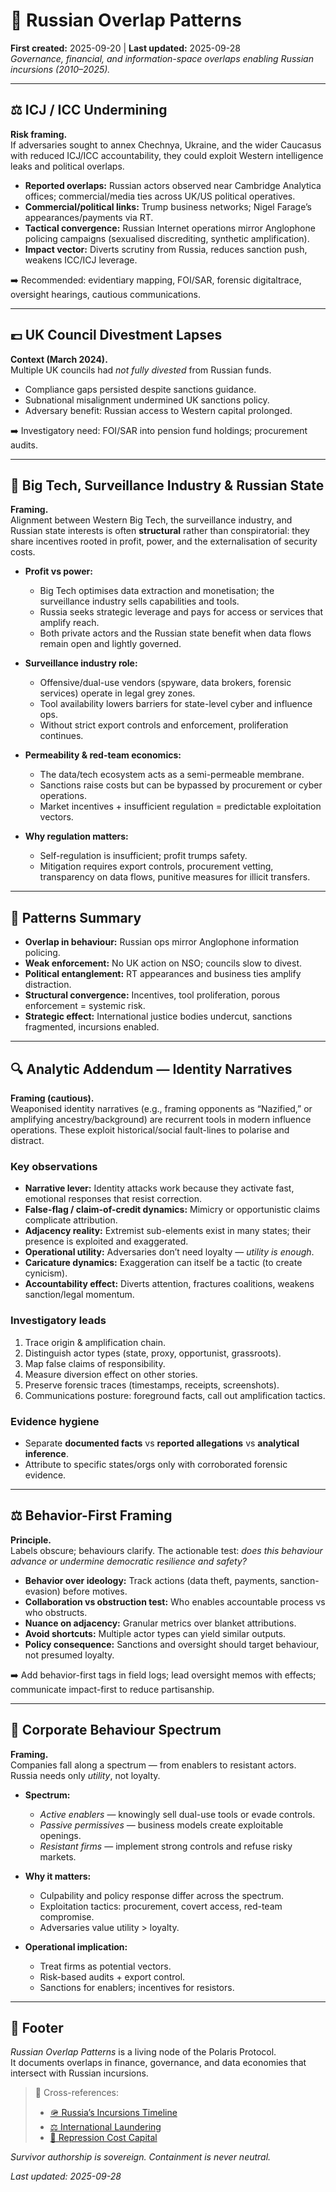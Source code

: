 # 💸 Russian Overlap Patterns  
**First created:** 2025-09-20 | **Last updated:** 2025-09-28  
*Governance, financial, and information-space overlaps enabling Russian incursions (2010–2025).*

---

## ⚖️ ICJ / ICC Undermining  

**Risk framing.**  
If adversaries sought to annex Chechnya, Ukraine, and the wider Caucasus with reduced ICJ/ICC accountability, they could exploit Western intelligence leaks and political overlaps.  

- **Reported overlaps:** Russian actors observed near Cambridge Analytica offices; commercial/media ties across UK/US political operatives.  
- **Commercial/political links:** Trump business networks; Nigel Farage’s appearances/payments via RT.  
- **Tactical convergence:** Russian Internet operations mirror Anglophone policing campaigns (sexualised discrediting, synthetic amplification).  
- **Impact vector:** Diverts scrutiny from Russia, reduces sanction push, weakens ICC/ICJ leverage.  

➡️ Recommended: evidentiary mapping, FOI/SAR, forensic digitaltrace, oversight hearings, cautious communications.  

---

## 💷 UK Council Divestment Lapses  

**Context (March 2024).**  
Multiple UK councils had *not fully divested* from Russian funds.  

- Compliance gaps persisted despite sanctions guidance.  
- Subnational misalignment undermined UK sanctions policy.  
- Adversary benefit: Russian access to Western capital prolonged.  

➡️ Investigatory need: FOI/SAR into pension fund holdings; procurement audits.  

---

## 📡 Big Tech, Surveillance Industry & Russian State  

**Framing.**  
Alignment between Western Big Tech, the surveillance industry, and Russian state interests is often **structural** rather than conspiratorial: they share incentives rooted in profit, power, and the externalisation of security costs.

- **Profit vs power:**  
  - Big Tech optimises data extraction and monetisation; the surveillance industry sells capabilities and tools.  
  - Russia seeks strategic leverage and pays for access or services that amplify reach.  
  - Both private actors and the Russian state benefit when data flows remain open and lightly governed.

- **Surveillance industry role:**  
  - Offensive/dual-use vendors (spyware, data brokers, forensic services) operate in legal grey zones.  
  - Tool availability lowers barriers for state-level cyber and influence ops.  
  - Without strict export controls and enforcement, proliferation continues.

- **Permeability & red-team economics:**  
  - The data/tech ecosystem acts as a semi-permeable membrane.  
  - Sanctions raise costs but can be bypassed by procurement or cyber operations.  
  - Market incentives + insufficient regulation = predictable exploitation vectors.

- **Why regulation matters:**  
  - Self-regulation is insufficient; profit trumps safety.  
  - Mitigation requires export controls, procurement vetting, transparency on data flows, punitive measures for illicit transfers.  

---

## 🧩 Patterns Summary  

- **Overlap in behaviour:** Russian ops mirror Anglophone information policing.  
- **Weak enforcement:** No UK action on NSO; councils slow to divest.  
- **Political entanglement:** RT appearances and business ties amplify distraction.  
- **Structural convergence:** Incentives, tool proliferation, porous enforcement = systemic risk.  
- **Strategic effect:** International justice bodies undercut, sanctions fragmented, incursions enabled.  

---

## 🔍 Analytic Addendum — Identity Narratives  

**Framing (cautious).**  
Weaponised identity narratives (e.g., framing opponents as “Nazified,” or amplifying ancestry/background) are recurrent tools in modern influence operations. These exploit historical/social fault-lines to polarise and distract.  

### Key observations  
- **Narrative lever:** Identity attacks work because they activate fast, emotional responses that resist correction.  
- **False-flag / claim-of-credit dynamics:** Mimicry or opportunistic claims complicate attribution.  
- **Adjacency reality:** Extremist sub-elements exist in many states; their presence is exploited and exaggerated.  
- **Operational utility:** Adversaries don’t need loyalty — *utility is enough*.  
- **Caricature dynamics:** Exaggeration can itself be a tactic (to create cynicism).  
- **Accountability effect:** Diverts attention, fractures coalitions, weakens sanction/legal momentum.  

### Investigatory leads  
1. Trace origin & amplification chain.  
2. Distinguish actor types (state, proxy, opportunist, grassroots).  
3. Map false claims of responsibility.  
4. Measure diversion effect on other stories.  
5. Preserve forensic traces (timestamps, receipts, screenshots).  
6. Communications posture: foreground facts, call out amplification tactics.  

### Evidence hygiene  
- Separate **documented facts** vs **reported allegations** vs **analytical inference**.  
- Attribute to specific states/orgs only with corroborated forensic evidence.  

---

## ⚖️ Behavior-First Framing  

**Principle.**  
Labels obscure; behaviours clarify. The actionable test: *does this behaviour advance or undermine democratic resilience and safety?*  

- **Behavior over ideology:** Track actions (data theft, payments, sanction-evasion) before motives.  
- **Collaboration vs obstruction test:** Who enables accountable process vs who obstructs.  
- **Nuance on adjacency:** Granular metrics over blanket attributions.  
- **Avoid shortcuts:** Multiple actor types can yield similar outputs.  
- **Policy consequence:** Sanctions and oversight should target behaviour, not presumed loyalty.  

➡️ Add behavior-first tags in field logs; lead oversight memos with effects; communicate impact-first to reduce partisanship.  

---

## 🏢 Corporate Behaviour Spectrum  

**Framing.**  
Companies fall along a spectrum — from enablers to resistant actors. Russia needs only *utility*, not loyalty.  

- **Spectrum:**  
  - *Active enablers* — knowingly sell dual-use tools or evade controls.  
  - *Passive permissives* — business models create exploitable openings.  
  - *Resistant firms* — implement strong controls and refuse risky markets.  

- **Why it matters:**  
  - Culpability and policy response differ across the spectrum.  
  - Exploitation tactics: procurement, covert access, red-team compromise.  
  - Adversaries value utility > loyalty.  

- **Operational implication:**  
  - Treat firms as potential vectors.  
  - Risk-based audits + export control.  
  - Sanctions for enablers; incentives for resistors.  

---

## 🏮 Footer  

*Russian Overlap Patterns* is a living node of the Polaris Protocol.  
It documents overlaps in finance, governance, and data economies that intersect with Russian incursions.  

> 📡 Cross-references:  
> - [🪖 Russia’s Incursions Timeline](../Polaris_Nest/💸_russian_overlap_patterns.md)  
> - [⚖️ International Laundering](./⚖️_international_laundering.md)  
> - [💸 Repression Cost Capital](./💸_repression_cost_capital.md)  

*Survivor authorship is sovereign. Containment is never neutral.*  

_Last updated: 2025-09-28_
